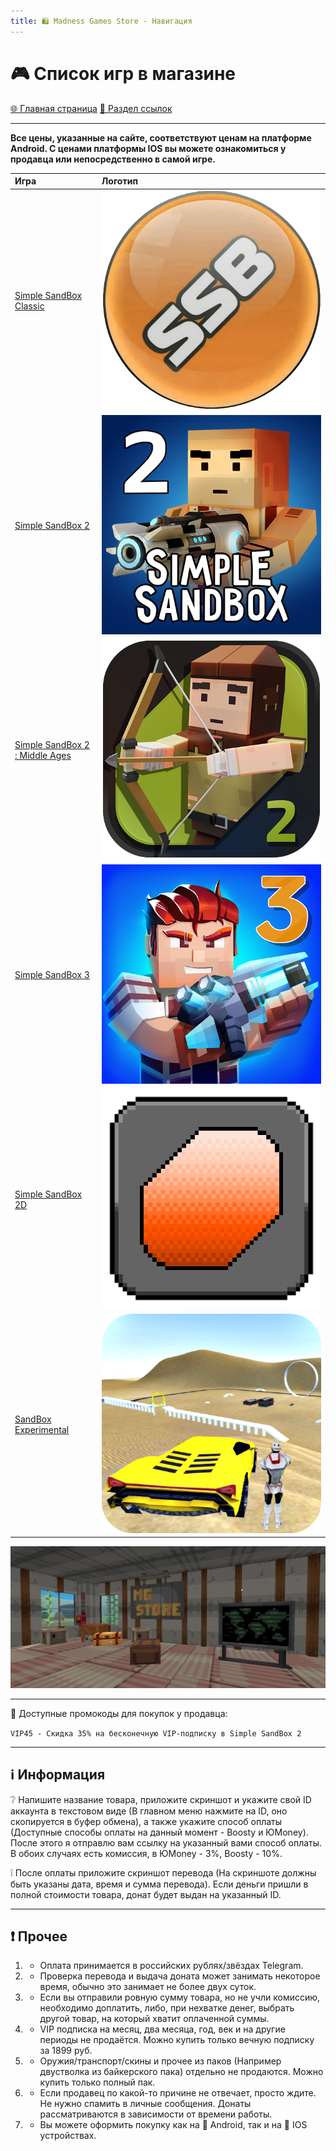 ```yaml
---
title: 🛍️ Madness Games Store - Навигация
---
```


<link rel="stylesheet" href="css/style.css">

# 🎮 Список игр в магазине

<a href="./index.html" class="button-link">🌐 Главная страница</a>
<a href="./links.html" class="button-link">🔗 Раздел ссылок</a>

- - - - -

**Все цены, указанные на сайте, соответствуют ценам на платформе Android. С ценами платформы IOS вы можете ознакомиться у продавца или непосредственно в самой игре.**

| Игра | Логотип |
|:-----|:--------|
| [Simple SandBox Classic](./MGSssbc.md) | ![MGSssbclogo](https://github.com/GamzeeChert/gamzeechert.github.io/blob/main/_madnessgamesstore%2F_pictures%2FMGSssbclogo.png?raw=true) |
| [Simple SandBox 2](./MGSssb2.md) | ![MGSssb2logo](https://github.com/GamzeeChert/gamzeechert.github.io/blob/main/_madnessgamesstore%2F_pictures%2FMGSssb2logo.png?raw=true) |
| [Simple SandBox 2 : Middle Ages](./MGSssb2ma.md) | ![MGSssb2malogo](https://github.com/GamzeeChert/gamzeechert.github.io/blob/main/_madnessgamesstore%2F_pictures%2FMGSssb2malogo.png?raw=true) |
| [Simple SandBox 3](./MGSssb3.md) | ![MGSssb3logo](https://github.com/GamzeeChert/gamzeechert.github.io/blob/main/_madnessgamesstore%2F_pictures%2FMGSssb3logo.png?raw=true) |
| [Simple SandBox 2D](./503Error.md) | ![MGSssb2dlogo](https://github.com/GamzeeChert/gamzeechert.github.io/blob/main/_madnessgamesstore%2F_pictures%2FMGSssb2dlogo.png?raw=true) |
| [SandBox Experimental](./MGSsbe.md) | ![MGSsbelogo](https://github.com/GamzeeChert/gamzeechert.github.io/blob/main/_madnessgamesstore%2F_pictures%2FMGSsbelogo.png?raw=true) |

![MGSpic](https://github.com/GamzeeChert/gamzeechert.github.io/blob/main/_madnessgamesstore%2F_pictures%2FMGSpic.jpg?raw=true)

- - - - -

🎫 Доступные промокоды для покупок у продавца:
<!-- `Доступных промокодов на данный момент нет` -->
`VIP45 - Скидка 35% на бесконечную VIP-подписку в Simple SandBox 2`
- - - - -

## ℹ️ Информация

❔ Напишите название товара, приложите скриншот и укажите свой ID аккаунта в текстовом виде (В главном меню нажмите на ID, оно скопируется в буфер обмена), а также укажите способ оплаты (Доступные способы оплаты на данный момент - Boosty и ЮMoney). После этого я отправлю вам ссылку на указанный вами способ оплаты. В обоих случаях есть комиссия, в ЮMoney - 3%, Boosty - 10%.

❕ После оплаты приложите скриншот перевода (На скриншоте должны быть указаны дата, время и сумма перевода). Если деньги пришли в полной стоимости товара, донат будет выдан на указанный ID.

- - - - -

## ❗️ Прочее

1. - Оплата принимается в российских рублях/звёздах Telegram.
2. - Проверка перевода и выдача доната может занимать некоторое время, обычно это занимает не более двух суток.
3. - Если вы отправили ровную сумму товара, но не учли комиссию, необходимо доплатить, либо, при нехватке денег, выбрать другой товар, на который хватит оплаченной суммы.
4. - VIP подписка на месяц, два месяца, год, век и на другие периоды не продаётся. Можно купить только вечную подписку за 1899 руб.
5. - Оружия/транспорт/скины и прочее из паков (Например двустволка из байкерского пака) отдельно не продаются. Можно купить только полный пак.
6. - Если продавец по какой-то причине не отвечает, просто ждите. Не нужно спамить в личные сообщения. Донаты рассматриваются в зависимости от времени работы.
7. - Вы можете оформить покупку как на 📱 Android, так и на 🍏 IOS устройствах.

<!-- ⏳ Временно недоступно -->